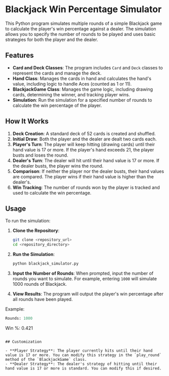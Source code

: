# Blackjack Win Percentage Simulator

This Python program simulates multiple rounds of a simple Blackjack game to calculate the player's win percentage against a dealer. The simulation allows you to specify the number of rounds to be played and uses basic strategies for both the player and the dealer.

## Features

- **Card and Deck Classes**: The program includes `Card` and `Deck` classes to represent the cards and manage the deck.
- **Hand Class**: Manages the cards in hand and calculates the hand's value, including logic to handle Aces (counted as 1 or 11).
- **BlackjackGame Class**: Manages the game logic, including drawing cards, determining the winner, and tracking player wins.
- **Simulation**: Run the simulation for a specified number of rounds to calculate the win percentage of the player.

## How It Works

1. **Deck Creation**: A standard deck of 52 cards is created and shuffled.
2. **Initial Draw**: Both the player and the dealer are dealt two cards each.
3. **Player's Turn**: The player will keep hitting (drawing cards) until their hand value is 17 or more. If the player's hand exceeds 21, the player busts and loses the round.
4. **Dealer's Turn**: The dealer will hit until their hand value is 17 or more. If the dealer busts, the player wins the round.
5. **Comparison**: If neither the player nor the dealer busts, their hand values are compared. The player wins if their hand value is higher than the dealer's.
6. **Win Tracking**: The number of rounds won by the player is tracked and used to calculate the win percentage.

## Usage

To run the simulation:

1. **Clone the Repository**:
   ```bash
   git clone <repository_url>
   cd <repository_directory>
   ```

2. **Run the Simulation**:
   ```bash
   python blackjack_simulator.py
   ```

3. **Input the Number of Rounds**: When prompted, input the number of rounds you want to simulate. For example, entering `1000` will simulate 1000 rounds of Blackjack.

4. **View Results**: The program will output the player's win percentage after all rounds have been played.

Example:
```python
Rounds: 1000
```
Win %: 0.421
```

## Customization

- **Player Strategy**: The player currently hits until their hand value is 17 or more. You can modify this strategy in the `play_round` method of the `BlackjackGame` class.
- **Dealer Strategy**: The dealer's strategy of hitting until their hand value is 17 or more is standard. You can modify this if desired.
